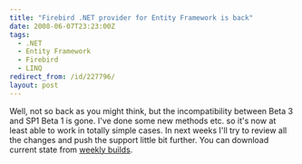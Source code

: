 ```yaml
---
title: "Firebird .NET provider for Entity Framework is back"
date: 2008-06-07T23:23:00Z
tags:
  - .NET
  - Entity Framework
  - Firebird
  - LINQ
redirect_from: /id/227796/
layout: post
---
```

Well, not so back as you might think, but the incompatibility between Beta 3 and SP1 Beta 1 is gone. I've done some new methods etc. so it's now at least able to work in totally simple cases. In next weeks I'll try to review all the changes and push the support little bit further. You can download current state from [weekly builds][1].

[1]: http://netprovider.cincura.net/